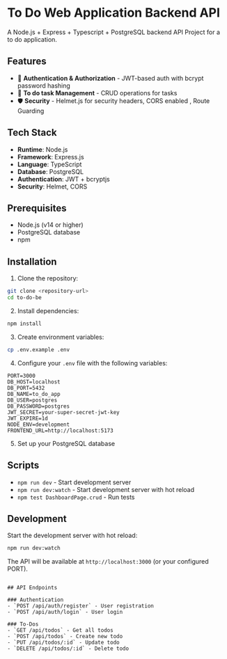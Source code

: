 # To Do Web Application Backend API

A Node.js + Express + Typescript + PostgreSQL backend API Project for a to do application.

## Features

- 🔐 **Authentication & Authorization** - JWT-based auth with bcrypt password hashing
- 📝 **To do task Management** - CRUD operations for tasks
- 🛡️ **Security** - Helmet.js for security headers, CORS enabled , Route Guarding



## Tech Stack

- **Runtime**: Node.js
- **Framework**: Express.js
- **Language**: TypeScript
- **Database**: PostgreSQL
- **Authentication**: JWT + bcryptjs
- **Security**: Helmet, CORS

## Prerequisites

- Node.js (v14 or higher)
- PostgreSQL database
- npm

## Installation

1. Clone the repository:
```bash
git clone <repository-url>
cd to-do-be
```

2. Install dependencies:
```bash
npm install
```

3. Create environment variables:
```bash
cp .env.example .env
```

4. Configure your `.env` file with the following variables:
```env
PORT=3000
DB_HOST=localhost
DB_PORT=5432
DB_NAME=to_do_app
DB_USER=postgres
DB_PASSWORD=postgres
JWT_SECRET=your-super-secret-jwt-key
JWT_EXPIRE=1d
NODE_ENV=development
FRONTEND_URL=http://localhost:5173
```

5. Set up your PostgreSQL database

## Scripts

- `npm run dev` - Start development server
- `npm run dev:watch` - Start development server with hot reload
- `npm test DashboardPage.crud` - Run tests

## Development

Start the development server with hot reload:

```bash
npm run dev:watch
```

The API will be available at `http://localhost:3000` (or your configured PORT).

```

## API Endpoints

### Authentication
- `POST /api/auth/register` - User registration
- `POST /api/auth/login` - User login

### To-Dos
- `GET /api/todos` - Get all todos
- `POST /api/todos` - Create new todo
- `PUT /api/todos/:id` - Update todo
- `DELETE /api/todos/:id` - Delete todo
